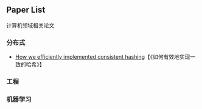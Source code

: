 ## Paper List
计算机领域相关论文

### 分布式
- [How we efficiently implemented consistent hashing](https://www.ably.io/blog/implementing-efficient-consistent-hashing)【《如何有效地实现一致的哈希》】

### 工程

### 机器学习
